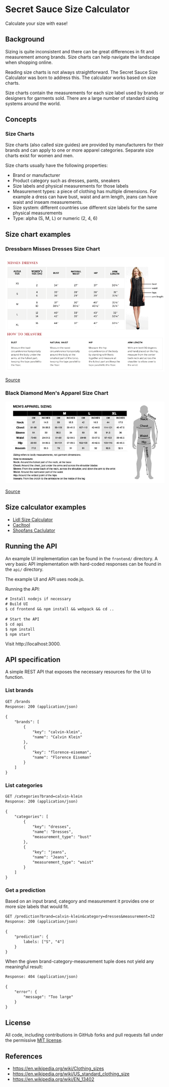 # Secret Sauce Size Calculator

Calculate your size with ease!

## Background

Sizing is quite inconsistent and there can be great differences in fit and
measurement among brands. Size charts can help navigate the landscape when
shopping online.

Reading size charts is not always straightforward. The Secret Sauce Size
Calculator was born to address this. The calculator works based on size charts.

Size charts contain the measurements for each size label used by brands or
designers for garments sold. There are a large number of standard sizing systems
around the world.

## Concepts

### Size Charts

Size charts (also called size guides) are provided by manufacturers for their
brands and can apply to one or more apparel categories. Separate size charts
exist for women and men.

Size charts usually have the following properties:

* Brand or manufacturer
* Product category such as dresses, pants, sneakers
* Size labels and physical measurements for those labels
* Measurement types: a piece of clothing has multiple dimensions. For example
  a dress can have bust, waist and arm length, jeans can have waist and inseam
  measurements.
* Size system: different countries use different size labels for the same
  physical measurements
* Type: alpha (S, M, L) or numeric (2, 4, 6)

## Size chart examples

### Dressbarn Misses Dresses Size Chart

![Dressbarn Misses Dresses Size Chart](size-charts/dressbarn-misses-dresses.gif)

[Source](https://www.dressbarn.com/customer-service/size-charts)

### Black Diamond Men's Apparel Size Chart

![Black Diamond Men's Apparel Size Chart](size-charts/black-diamond-mens-apparel.jpg)

[Source](http://blackdiamondequipment.com/en/size-chart-apparel-mens-f13.html)

## Size calculator examples

* [Lidl Size Calculator](https://www.lidl.co.uk/en/Sizecalculator.htm?country=uk&lang=en)
* [Cacltool](http://www.calctool.org/CALC/other/home/dress_size)
* [Shopfans Caclulator](https://shopfans.com/clothes/size.html)

## Running the API

An example UI implementation can be found in the `frontend/` directory. A very
basic API implementation with hard-coded responses can be found in the `api/`
directory.

The example UI and API uses node.js.

Running the API:

    # Install nodejs if necessary
    # Build UI
    $ cd frontend && npm install && webpack && cd ..

    # Start the API
    $ cd api
    $ npm install
    $ npm start

Visit http://localhost:3000.

## API specification

A simple REST API that exposes the necessary resources for the UI to function.

### List brands

```
GET /brands
Response: 200 (application/json)

{
    "brands": [
        {
            "key": "calvin-klein",
            "name": "Calvin Klein"
        },
        {
            "key": "florence-eiseman",
            "name": "Florence Eiseman"
        }
    ]
}
```

### List categories

```
GET /categories?brand=calvin-klein
Response: 200 (application/json)

{
    "categories": [
        {
            "key": "dresses",
            "name": "Dresses",
            "measurement_type": "bust"
        },
        {
            "key": "jeans",
            "name": "Jeans",
            "measurement_type": "waist"
        }
    ]
}
```

### Get a prediction

Based on an input brand, category and measurement it provides one or more size
labels that would fit.

```
GET /prediction?brand=calvin-klein&category=dresses&measurement=32
Response: 200 (application/json)

{
    "prediction": {
        labels: ["S", "4"]
    }
}
```

When the given brand-category-measurement tuple does not yield any meaningful
result:

```
Response: 404 (application/json)

{
    "error": {
        "message": "Too large"
    }
}
```

## License

All code, including contributions in GitHub forks and pull requests fall under
the permissive [MIT license](LICENSE).

## References

* https://en.wikipedia.org/wiki/Clothing_sizes
* https://en.wikipedia.org/wiki/US_standard_clothing_size
* https://en.wikipedia.org/wiki/EN_13402
